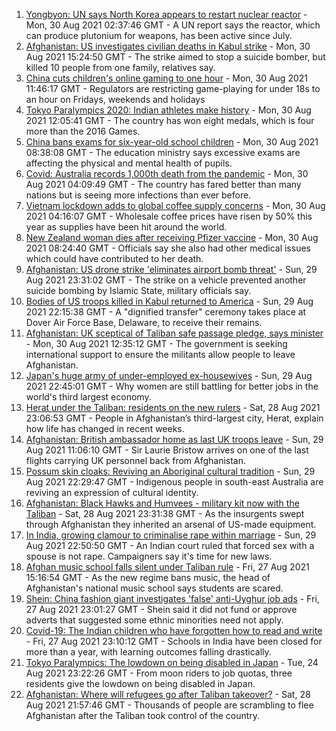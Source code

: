 1. [Yongbyon: UN says North Korea appears to restart nuclear reactor](https://www.bbc.co.uk/news/world-asia-58380547?at_medium=RSS&at_campaign=KARANGA) - Mon, 30 Aug 2021 02:37:46 GMT - A UN report says the reactor, which can produce plutonium for weapons, has been active since July.
2. [Afghanistan: US investigates civilian deaths in Kabul strike](https://www.bbc.co.uk/news/world-asia-58380791?at_medium=RSS&at_campaign=KARANGA) - Mon, 30 Aug 2021 15:24:50 GMT - The strike aimed to stop a suicide bomber, but killed 10 people from one family, relatives say.
3. [China cuts children's online gaming to one hour](https://www.bbc.co.uk/news/technology-58384457?at_medium=RSS&at_campaign=KARANGA) - Mon, 30 Aug 2021 11:46:17 GMT - Regulators are restricting game-playing for under 18s to an hour on Fridays, weekends and holidays
4. [Tokyo Paralympics 2020: Indian athletes make history](https://www.bbc.co.uk/news/world-asia-india-58339652?at_medium=RSS&at_campaign=KARANGA) - Mon, 30 Aug 2021 12:05:41 GMT - The country has won eight medals, which is four more than the 2016 Games.
5. [China bans exams for six-year-old school children](https://www.bbc.co.uk/news/world-asia-china-58380792?at_medium=RSS&at_campaign=KARANGA) - Mon, 30 Aug 2021 08:38:08 GMT - The education ministry says excessive exams are affecting the physical and mental health of pupils.
6. [Covid: Australia records 1,000th death from the pandemic](https://www.bbc.co.uk/news/world-australia-58381168?at_medium=RSS&at_campaign=KARANGA) - Mon, 30 Aug 2021 04:09:49 GMT - The country has fared better than many nations but is seeing more infections than ever before.
7. [Vietnam lockdown adds to global coffee supply concerns](https://www.bbc.co.uk/news/business-58380797?at_medium=RSS&at_campaign=KARANGA) - Mon, 30 Aug 2021 04:16:07 GMT - Wholesale coffee prices have risen by 50% this year as supplies have been hit around the world.
8. [New Zealand woman dies after receiving Pfizer vaccine](https://www.bbc.co.uk/news/world-asia-58380867?at_medium=RSS&at_campaign=KARANGA) - Mon, 30 Aug 2021 08:24:40 GMT - Officials say she also had other medical issues which could have contributed to her death.
9. [Afghanistan: US drone strike 'eliminates airport bomb threat'](https://www.bbc.co.uk/news/world-asia-58372458?at_medium=RSS&at_campaign=KARANGA) - Sun, 29 Aug 2021 23:31:02 GMT - The strike on a vehicle prevented another suicide bombing by Islamic State, military officials say.
10. [Bodies of US troops killed in Kabul returned to America](https://www.bbc.co.uk/news/world-us-canada-58380339?at_medium=RSS&at_campaign=KARANGA) - Sun, 29 Aug 2021 22:15:38 GMT - A "dignified transfer" ceremony takes place at Dover Air Force Base, Delaware, to receive their remains.
11. [Afghanistan: UK sceptical of Taliban safe passage pledge, says minister](https://www.bbc.co.uk/news/uk-58380167?at_medium=RSS&at_campaign=KARANGA) - Mon, 30 Aug 2021 12:35:12 GMT - The government is seeking international support to ensure the militants allow people to leave Afghanistan.
12. [Japan's huge army of under-employed ex-housewives](https://www.bbc.co.uk/news/business-58301604?at_medium=RSS&at_campaign=KARANGA) - Sun, 29 Aug 2021 22:45:01 GMT - Why women are still battling for better jobs in the world's third largest economy.
13. [Herat under the Taliban: residents on the new rulers](https://www.bbc.co.uk/news/world-asia-58346909?at_medium=RSS&at_campaign=KARANGA) - Sat, 28 Aug 2021 23:06:53 GMT - People in Afghanistan’s third-largest city, Herat, explain how life has changed in recent weeks.
14. [Afghanistan: British ambassador home as last UK troops leave](https://www.bbc.co.uk/news/uk-58372437?at_medium=RSS&at_campaign=KARANGA) - Sun, 29 Aug 2021 11:06:10 GMT - Sir Laurie Bristow arrives on one of the last flights carrying UK personnel back from Afghanistan.
15. [Possum skin cloaks: Reviving an Aboriginal cultural tradition](https://www.bbc.co.uk/news/world-australia-58338411?at_medium=RSS&at_campaign=KARANGA) - Sun, 29 Aug 2021 22:29:47 GMT - Indigenous people in south-east Australia are reviving an expression of cultural identity.
16. [Afghanistan: Black Hawks and Humvees - military kit now with the Taliban](https://www.bbc.co.uk/news/world-asia-58356045?at_medium=RSS&at_campaign=KARANGA) - Sat, 28 Aug 2021 23:31:38 GMT - As the insurgents swept through Afghanistan they inherited an arsenal of US-made equipment.
17. [In India, growing clamour to criminalise rape within marriage](https://www.bbc.co.uk/news/world-asia-india-58358795?at_medium=RSS&at_campaign=KARANGA) - Sun, 29 Aug 2021 22:50:50 GMT - An Indian court ruled that forced sex with a spouse is not rape. Campaigners say it's time for new laws.
18. [Afghan music school falls silent under Taliban rule](https://www.bbc.co.uk/news/world-asia-58344197?at_medium=RSS&at_campaign=KARANGA) - Fri, 27 Aug 2021 15:16:54 GMT - As the new regime bans music, the head of Afghanistan's national music school says students are scared.
19. [Shein: China fashion giant investigates 'false' anti-Uyghur job ads](https://www.bbc.co.uk/news/business-58284855?at_medium=RSS&at_campaign=KARANGA) - Fri, 27 Aug 2021 23:01:27 GMT - Shein said it did not fund or approve adverts that suggested some ethnic minorities need not apply.
20. [Covid-19: The Indian children who have forgotten how to read and write](https://www.bbc.co.uk/news/world-asia-india-58281442?at_medium=RSS&at_campaign=KARANGA) - Fri, 27 Aug 2021 23:10:12 GMT - Schools in India have been closed for more than a year, with learning outcomes falling drastically.
21. [Tokyo Paralympics: The lowdown on being disabled in Japan](https://www.bbc.co.uk/news/disability-58256722?at_medium=RSS&at_campaign=KARANGA) - Tue, 24 Aug 2021 23:22:26 GMT - From moon riders to job quotas, three residents give the lowdown on being disabled in Japan.
22. [Afghanistan: Where will refugees go after Taliban takeover?](https://www.bbc.co.uk/news/world-asia-58283177?at_medium=RSS&at_campaign=KARANGA) - Sat, 28 Aug 2021 21:57:46 GMT - Thousands of people are scrambling to flee Afghanistan after the Taliban took control of the country.
